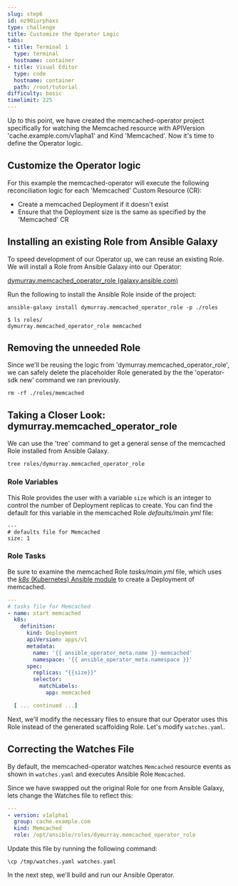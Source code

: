 ```yaml
---
slug: step6
id: mz90iurphaxs
type: challenge
title: Customize the Operator Logic
tabs:
- title: Terminal 1
  type: terminal
  hostname: container
- title: Visual Editor
  type: code
  hostname: container
  path: /root/tutorial
difficulty: basic
timelimit: 225
---
```

Up to this point, we have created the memcached-operator project specifically for watching the Memcached resource with APIVersion 'cache.example.com/v1apha1' and Kind 'Memcached'.  Now it's time to define the Operator logic.

## Customize the Operator logic

For this example the memcached-operator will execute the following
reconciliation logic for each 'Memcached' Custom Resource (CR):
- Create a memcached Deployment if it doesn't exist
- Ensure that the Deployment size is the same as specified by the 'Memcached'
CR

## Installing an existing Role from Ansible Galaxy

To speed development of our Operator up, we can reuse an existing Role. We will install a Role from Ansible Galaxy into our Operator:

[dymurray.memcached_operator_role (galaxy.ansible.com)](https://galaxy.ansible.com/dymurray/memcached_operator_role)

Run the following to install the Ansible Role inside of the project:

```
ansible-galaxy install dymurray.memcached_operator_role -p ./roles
```

```
$ ls roles/
dymurray.memcached_operator_role memcached
```

## Removing the unneeded Role
Since we'll be reusing the logic from 'dymurray.memcached_operator_role', we can safely delete the placeholder Role generated by the the 'operator-sdk new' command we ran previously.

```
rm -rf ./roles/memcached
```

## Taking a Closer Look: dymurray.memcached_operator_role

We can use the 'tree' command to get a general sense of the memcached Role installed from Ansible Galaxy.

```
tree roles/dymurray.memcached_operator_role
```


### Role Variables
This Role provides the user with a variable `size` which is an integer to
control the number of Deployment replicas to create. You can find the default for this variable in the memcached Role _defaults/main.yml_ file:

```
---
# defaults file for Memcached
size: 1
```

### Role Tasks
Be sure to examine the memcached Role _tasks/main.yml_ file, which uses the [_k8s_ (Kubernetes) Ansible module](https://docs.ansible.com/ansible/latest/modules/k8s_module.html)
 to create a Deployment of memcached.
```yaml
---
# tasks file for Memcached
- name: start memcached
  k8s:
    definition:
      kind: Deployment
      apiVersion: apps/v1
      metadata:
        name: '{{ ansible_operator_meta.name }}-memcached'
        namespace: '{{ ansible_operator_meta.namespace }}'
      spec:
        replicas: "{{size}}"
        selector:
          matchLabels:
            app: memcached

  [ ... continued ...]

```

Next, we'll modify the necessary files to ensure that our Operator
uses this Role instead of the generated scaffolding Role. Let's
modify `watches.yaml`.

## Correcting the Watches File

By default, the memcached-operator watches `Memcached` resource events as shown
in `watches.yaml` and executes Ansible Role `Memcached`.

Since we have swapped out the original Role for one from Ansible Galaxy, lets change the Watches file to reflect this:

```yaml
---
- version: v1alpha1
  group: cache.example.com
  kind: Memcached
  role: /opt/ansible/roles/dymurray.memcached_operator_role
```

Update this file by running the following command:

```
\cp /tmp/watches.yaml watches.yaml
```

In the next step, we'll build and run our Ansible Operator.
